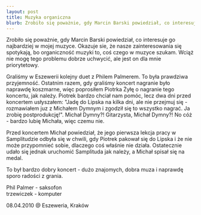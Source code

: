 ```yaml
---
layout: post
title: Muzyka organiczna
blurb: Zrobiło się poważnie, gdy Marcin Barski powiedział, co interesuje go najbardziej w mojej muzyce. Okazuje się, że nasze zainteresowania się spotykają, bo organiczność muzyki to, coś czego w muzyce szukam. Wciąż nie mogę tego problemu dobrze uchwycić, ale jest on dla mnie priorytetowy. 
---
```

Zrobiło się poważnie, gdy Marcin Barski powiedział, co interesuje go najbardziej w mojej muzyce. Okazuje sie, że nasze zainteresowania się spotykają, bo organiczność muzyki to, coś czego w muzyce szukam. Wciąż nie mogę tego problemu dobrze uchwycić, ale jest on dla mnie priorytetowy. 

Graliśmy w Eszewerii kolejny duet z Philem Palmerem. To była prawdziwa przyjemność. Ostatnim razem, gdy graliśmy koncert nagranie było naprawdę koszmarne, więc poprosiłem Piotrka Żyłę o nagranie tego koncertu, jak należy. Piotrek bardzo chciał nam pomóc, lecz dwa dni przed koncertem usłyszałem: "Jadę do Lipska na kilka dni, ale nie przejmuj się - rozmawiałem juz z Michałem Dymnym i zgodził się to wszystko nagrać. Ja zrobię postprodukcję!". Michał Dymny?! Gitarzysta, Michał Dymny?! No cóż - bardzo lubię Michała, więc czemu nie. 

Przed koncertem Michał powiedział, że jego pierwsza lekcja pracy w Samplitudzie odbyła się w chwili, gdy Piotrek pakował się do Lipska i że nie może przypomnieć sobie, dlaczego coś właśnie nie działa. Ostatecznie udało się jednak uruchomić Samplituda jak należy, a Michał spisał się na medal. 

To był bardzo dobry koncert - dużo znajomych, dobra muza i naprawdę sporo radości z grania. 

Phil Palmer - saksofon<br />
trzewiczek - komputer

<span>08.04.2010 @</span> Eszeweria, Kraków
